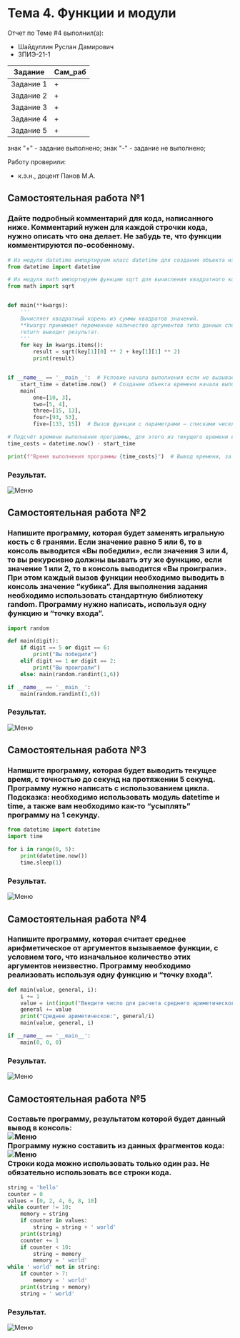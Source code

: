 # Тема 4. Функции и модули
Отчет по Теме #4 выполнил(а):
- Шайдуллин Руслан Дамирович
- ЗПИЭ-21-1

| Задание | Сам_раб |
| ------  | ------ |
| Задание 1 | + |
| Задание 2 | + |
| Задание 3 | + |
| Задание 4 | + |
| Задание 5 | + |

знак "+" - задание выполнено; знак "-" - задание не выполнено;

Работу проверили:
- к.э.н., доцент Панов М.А.

## Самостоятельная работа №1
### Дайте подробный комментарий для кода, написанного ниже. Комментарий нужен для каждой строчки кода, нужно описать что она делает. Не забудь те, что функции комментируются по-особенному.

```python
# Из модуля datetime импортируем класс datetime для создания объекта из текущих даты и времени
from datetime import datetime

# Из модуля math импортируем функцию sqrt для вычисления квадратного корня
from math import sqrt


def main(**kwargs):
    '''
    Вычисляет квадратный корень из суммы квадратов значений.
    **kwargs принимает переменное количество аргументов типа данных словарь со значениями в виде списка чисел.
    return выводит результат.
    '''
    for key in kwargs.items():
        result = sqrt(key[1][0] ** 2 + key[1][1] ** 2)
        print(result)


if __name__ == '__main__':  # Условие начала выполнения если не вызывается из другого модуля, а запускается напрямую
    start_time = datetime.now()  # Создание объекта времени начала выполнения программы
    main(
        one=[10, 3],
        two=[5, 4],
        three=[15, 13],
        four=[93, 53],
        five=[133, 15])  # Вызов функции с параметрами — списками чисел

# Подсчёт времени выполнения программы, для этого из текущего времени вычитается время начала выполнения
time_costs = datetime.now() - start_time

print(f"Время выполнения программы {time_costs}")  # Вывод времени, за которое была выполнена программа
```
### Результат.
![Меню](https://github.com/stratch1989/ProgramEngineering/blob/Theme_4/img/task1.png)

## Самостоятельная работа №2
### Напишите программу, которая будет заменять игральную кость с 6 гранями. Если значение равно 5 или 6, то в консоль выводится «Вы победили», если значения 3 или 4, то вы рекурсивно должны вызвать эту же функцию, если значение 1 или 2, то в консоль выводится «Вы проиграли». При этом каждый вызов функции необходимо выводить в консоль значение “кубика”. Для выполнения задания необходимо использовать стандартную библиотеку random. Программу нужно написать, используя одну функцию и “точку входа”.

```python
import random

def main(digit):
    if digit == 5 or digit == 6:
        print("Вы победили")
    elif digit == 1 or digit == 2:
        print("Вы проиграли")
    else: main(random.randint(1,6))

if __name__ == '__main__':
    main(random.randint(1,6))
```
### Результат.
![Меню](https://github.com/stratch1989/ProgramEngineering/blob/Theme_4/img/task2.png)

## Самостоятельная работа №3
### Напишите программу, которая будет выводить текущее время, с точностью до секунд на протяжении 5 секунд. Программу нужно написать с использованием цикла. Подсказка: необходимо использовать модуль datetime и time, а также вам необходимо как-то “усыплять” программу на 1 секунду.

```python
from datetime import datetime
import time

for i in range(0, 5):
    print(datetime.now())
    time.sleep(1)
```
### Результат.
![Меню](https://github.com/stratch1989/ProgramEngineering/blob/Theme_4/img/task3.png)
  
## Самостоятельная работа №4
### Напишите программу, которая считает среднее арифметическое от аргументов вызываемое функции, с условием того, что изначальное количество этих аргументов неизвестно. Программу необходимо реализовать используя одну функцию и “точку входа”.

```python
def main(value, general, i):
    i += 1
    value = int(input("Введите число для расчета среднего ариметического: "))
    general += value
    print("Среднее ариметическое:", general/i)
    main(value, general, i)

if __name__ == '__main__':
    main(0, 0, 0)
```
### Результат.
![Меню](https://github.com/stratch1989/ProgramEngineering/blob/Theme_4/img/task4.png)

## Самостоятельная работа №5
### Составьте программу, результатом которой будет данный вывод в консоль:<br>![Меню](https://github.com/stratch1989/ProgramEngineering/blob/Theme_3/img/5.1.png)<br>Программу нужно составить из данных фрагментов кода:<br>![Меню](https://github.com/stratch1989/ProgramEngineering/blob/Theme_3/img/5.2.png)<br>Строки кода можно использовать только один раз. Не обязательно использовать все строки кода.

```python
string = 'hello'
counter = 0
values = [0, 2, 4, 6, 8, 10]
while counter != 10:
    memory = string
    if counter in values:
        string = string + ' world'
    print(string)
    counter += 1
    if counter < 10:
        string = memory
        memory = ' world'
while ' world' not in string:
    if counter > 7:
        memory = ' world'
    print(string + memory)
    string = ' world'
```

### Результат.
![Меню](https://github.com/stratch1989/ProgramEngineering/blob/Theme_3/img/task5.png)